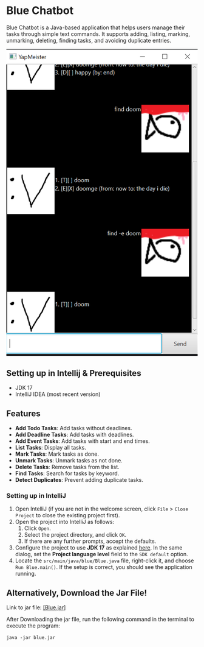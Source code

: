 # Blue Chatbot

Blue Chatbot is a Java-based application that helps users manage their tasks through simple text commands. It supports adding, listing, marking, unmarking, deleting, finding tasks, and avoiding duplicate entries.

![Blue Chatbot Logo](docs/UI.png)
## Setting up in Intellij & Prerequisites

- JDK 17
- IntelliJ IDEA (most recent version)

## Features

- **Add Todo Tasks**: Add tasks without deadlines.
- **Add Deadline Tasks**: Add tasks with deadlines.
- **Add Event Tasks**: Add tasks with start and end times.
- **List Tasks**: Display all tasks.
- **Mark Tasks**: Mark tasks as done.
- **Unmark Tasks**: Unmark tasks as not done.
- **Delete Tasks**: Remove tasks from the list.
- **Find Tasks**: Search for tasks by keyword.
- **Detect Duplicates**: Prevent adding duplicate tasks.


### Setting up in IntelliJ

1. Open IntelliJ (if you are not in the welcome screen, click `File` > `Close Project` to close the existing project first).
2. Open the project into IntelliJ as follows:
   1. Click `Open`.
   2. Select the project directory, and click `OK`.
   3. If there are any further prompts, accept the defaults.
3. Configure the project to use **JDK 17** as explained [here](https://www.jetbrains.com/help/idea/sdk.html#set-up-jdk). In the same dialog, set the **Project language level** field to the `SDK default` option.
4. Locate the `src/main/java/blue/Blue.java` file, right-click it, and choose `Run Blue.main()`. If the setup is correct, you should see the application running.

## Alternatively, Download the Jar File!

Link to jar file: [[Blue.jar]](https://github.com/waihin26/ip/releases/tag/A-Release)

After Downloading the jar file, run the following command in the terminal 
to execute the program: 
```
java -jar blue.jar
``` 

